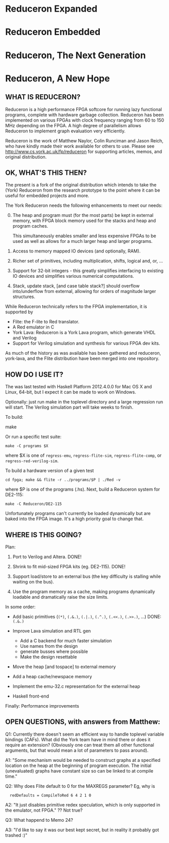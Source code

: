 
# Reduceron Expanded
# Reduceron Embedded
# Reduceron, The Next Generation
# Reduceron, A New Hope


## WHAT IS REDUCERON?

Reduceron is a high performance FPGA softcore for running lazy functional
programs, complete with hardware garbage collection.  Reduceron has been
implemented on various FPGAs with clock frequency ranging from 60 to 150
MHz depending on the FPGA.  A high degree of parallelism allows Reduceron
to implement graph evaluation very efficiently.

Reduceron is the work of Matthew Naylor, Colin Runciman and Jason Reich,
who have kindly made their work available for others to use.  Please see
http://www.cs.york.ac.uk/fp/reduceron for supporting articles, memos, and
original distribution.


## OK, WHAT'S THIS THEN?

The present is a fork of the original distribution which intends to take
the (York) Reduceron from the research prototype to the point where it
can be useful for embedded projects and more.

The York Reduceron needs the following enhancements to meet our needs:

 0. The heap and program must (for the most parts) be kept in external
    memory, with FPGA block memory used for the stacks and heap and
    program caches.

    This simultaneously enables smaller and less expensive FPGAs to be
    used as well as allows for a much larger heap and larger programs.

 1. Access to memory mapped IO devices (and optionally, RAM).

 2. Richer set of primitives, including multiplication, shifts, logical
    and, or, ...

 3. Support for 32-bit integers - this greatly simplifies interfacing to
    existing IO devices and simplifies various numerical computations.

 4. Stack, update stack, [and case table stack?] should overflow
    into/underflow from external, allowing for orders of magnitude
    larger structures.


While Reduceron technically refers to the FPGA implementation, it is
supported by

 - Flite: the F-lite to Red translator.
 - A Red emulator in C
 - York Lava: Reduceron is a York Lava program, which generate VHDL and
   Verilog
 - Support for Verilog simulation and synthesis for various FPGA dev
   kits.


As much of the history as was available has been gathered and reduceron,
york-lava, and the Flite distribution have been merged into one
repository.


## HOW DO I USE IT?

The was last tested with Haskell Platform 2012.4.0.0 for Mac OS X and
Linux, 64-bit, but I expect it can be made to work on Windows.

Optionally: just run make in the toplevel directory and a large
regression run will start. The Verilog simulation part will take weeks to
finish.

To build:

   make

Or run a specific test suite:

    make -C programs $X

where $X is one of `regress-emu`, `regress-flite-sim`, `regress-flite-comp`, or
`regress-red-verilog-sim`.

To build a hardware version of a given test

    cd fpga; make && flite -r ../programs/$P | ./Red -v

where $P is one of the programs (.hs).  Next, build a Reduceron system
for DE2-115:

    make -C Reduceron/DE2-115

Unfortunately programs can't currently be loaded dynamically but are
baked into the FPGA image.  It's a high priority goal to change that.

## WHERE IS THIS GOING?

Plan:

  1. Port to Verilog and Altera. DONE!

  2. Shrink to fit mid-sized FPGA kits (eg. DE2-115). DONE!

  3. Support load/store to an external bus (the key difficulty is stalling while waiting on the bus).

  4. Use the program memory as a cache, making programs dynamically loadable and dramatically raise the size limits.

In some order:

  - Add basic primitives (`(*)`, `(.&.)`, `(.|.)`, `(.^.)`, `(.<<.)`, `(.>>.)`, ...)
    DONE: `(.&.)`

  - Improve Lava simulation and RTL gen
       - Add a C backend for much faster simulation
       - Use names from the design
       - generate busses where possible
       - Make the design resettable

  - Move the heap [and tospace] to external memory
  - Add a heap cache/newspace memory
  - Implement the emu-32.c representation for the external heap

  - Haskell front-end

Finally: Performance improvements


## OPEN QUESTIONS, with answers from Matthew:

Q1: Currently there doesn't seem an efficient way to handle toplevel
    variable bindings (CAFs).  What did the York team have in mind there
    or does it require an extension?  (Obviously one can treat them all
    other functional arguments, but that would mean a lot of parameters
    to pass around).

A1: "Some mechanism would be needed to construct graphs at a specified
location on the heap at the beginning of program execution.  The
initial (unevaluated) graphs have constant size so can be linked to at
compile time."

Q2: Why does Flite default to 0 for the MAXREGS parameter?  Eg, why is

      redDefaults = CompileToRed 6 4 2 1 0

A2: "It just disables primitive redex speculation, which is only
supported in the emulator, not FPGA."  ?? Not true?

Q3: What happend to Memo 24?

A3: "I'd like to say it was our best kept secret, but in reality it
probably got trashed :)"
